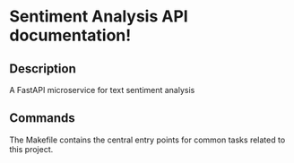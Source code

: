# Sentiment Analysis API documentation!

## Description

A FastAPI microservice for text sentiment analysis

## Commands

The Makefile contains the central entry points for common tasks related to this project.

